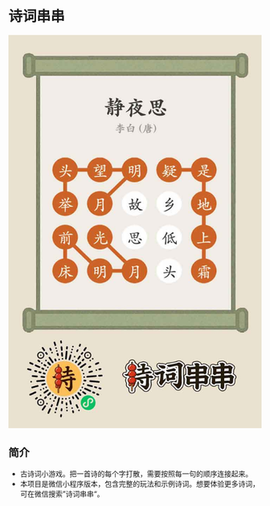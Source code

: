 # 诗词串串
![诗词串串](./poster.jpg)

## 简介
* 古诗词小游戏。把一首诗的每个字打散，需要按照每一句的顺序连接起来。  
* 本项目是微信小程序版本，包含完整的玩法和示例诗词。想要体验更多诗词，可在微信搜索”诗词串串“。
